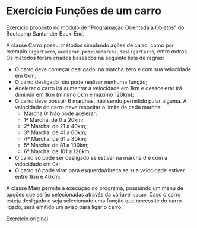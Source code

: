 # Exercício Funções de um carro
Exercício proposto no módulo de "Programação Orientada a Objetos" do Bootcamp Santander Back-End.

A classe Carro possui métodos simulando ações de carro, como por exemplo `ligarCarro`, `acelerar`, `proximaMarcha`, `desligarCarro`, entre outros. Os métodos foram criados baseados na seguinte lista de regras:
- O carro deve começar desligado, na marcha zero e com sua velocidade em 0km;
- O carro desligado não pode realizar nenhuma função;
- Acelerar o carro irá aumentar a velocidade em 1km e desacelerar irá diminuir em 1km (mínimo 0km e máximo 120km);
- O carro deve possuir 6 marchas, não sendo permitido pular alguma. A velocidade do carro deve respeitar o limite de cada marcha:
    - Marcha 0: Não pode acelerar;
    - 1ª Marcha: de 0 a 20km;
    - 2ª Marcha: de 21 a 40km;
    - 3ª Marcha: de 41 a 60km;
    - 4ª Marcha: de 61 a 80km;
    - 5ª Marcha: de 81 a 100km;
    - 6ª Marcha: de 101 a 120km;
- O carro só pode ser desligado se estiver na marcha 0 e com a velocidade em 0k;
- O carro só pode virar para esquerda/direita se sua velocidade estiver entre 1km e 40km;

A classe Main permite a execução do programa, possuindo um menu de opções que serão selecionadas através da váriavel `opcao`. Caso o carro esteja desligado e seja selecionado uma função que necessite do carro ligado, será emitido um aviso para ligar o carro.

[<ins>Exercício original<ins>](https://github.com/digitalinnovationone/exercicios-java-basico/blob/main/exercicios/3%20-%20Java%20e%20a%20Arte%20da%20Abstração%20com%20Classes%20e%20Encapsulamento.md)